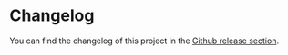 # Changelog

You can find the changelog of this project in the [Github release section](https://github.com/ml-tooling/ml-workspace/releases).
